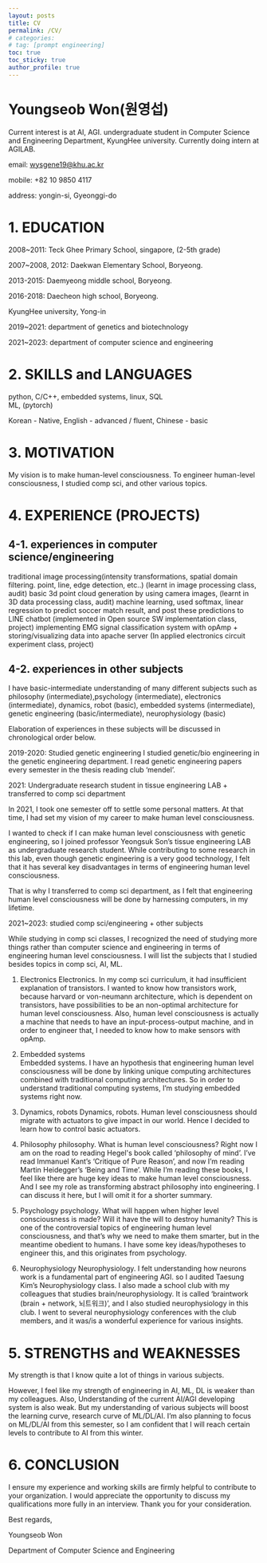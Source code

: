 ```yaml
---
layout: posts
title: CV
permalink: /CV/
# categories:
# tag: [prompt engineering]
toc: true
toc_sticky: true
author_profile: true
---
```

# Youngseob Won(원영섭)

Current interest is at AI, AGI. undergraduate student in Computer Science and Engineering Department, KyungHee university. Currently doing intern at AGILAB.

email:		wysgene19@khu.ac.kr

mobile:		+82 10 9850 4117

address:	yongin-si, Gyeonggi-do

# 1\. EDUCATION

2008~2011: Teck Ghee Primary School, singapore, (2-5th grade)  

2007~2008, 2012: Daekwan Elementary School, Boryeong.  

2013-2015: Daemyeong middle school, Boryeong.  

2016-2018: Daecheon high school, Boryeong.


KyungHee university, Yong-in  

2019~2021: department of genetics and biotechnology  

2021~2023: department of computer science and engineering

# 2\. SKILLS and LANGUAGES
python, C/C++, embedded systems, linux, SQL  
ML, (pytorch)  

Korean - Native, English - advanced / fluent, Chinese - basic


# 3\. MOTIVATION
My vision is to make human-level consciousness. To engineer human-level consciousness, I studied comp sci, and other various topics.


# 4\. EXPERIENCE (PROJECTS)

## 4-1. experiences in computer science/engineering

traditional image processing(intensity transformations, spatial domain filtering. point, line, edge detection, etc..) (learnt in image processing class, audit)
basic 3d point cloud generation by using camera images, (learnt in 3D data processing class, audit)
machine learning, used softmax, linear regression to predict soccer match result, and post these predictions to LINE chatbot (implemented in Open source SW implementation class, project)
implementing EMG signal classification system with opAmp + storing/visualizing data into apache server (In applied electronics circuit experiment class, project)

## 4-2. experiences in other subjects

I have basic-intermediate understanding of many different subjects such as philosophy (intermediate),psychology (intermediate), electronics (intermediate), dynamics, robot (basic), embedded systems (intermediate), genetic engineering (basic/intermediate), neurophysiology (basic)

Elaboration of experiences in these subjects will be discussed in chronological order below.

2019-2020: Studied genetic engineering
I studied genetic/bio engineering in the genetic engineering department. I read genetic engineering papers every semester in the thesis reading club ‘mendel’.

2021: Undergraduate research student in tissue engineering LAB + transferred to comp sci department

In 2021, I took one semester off to settle some personal matters. At that time, I had set my vision of my career to make human level consciousness.

I wanted to check if I can make human level consciousness with genetic engineering, so I joined professor Yeongsuk Son’s tissue engineering LAB as undergraduate research student. While contributing to some research in this lab, even though genetic engineering is a very good technology, I felt that it has several key disadvantages in terms of engineering human level consciousness.

That is why I transferred to comp sci department, as I felt that engineering human level consciousness will be done by harnessing computers, in my lifetime.

2021~2023: studied comp sci/engineering + other subjects

While studying in comp sci classes, I recognized the need of studying more things rather than computer science and engineering in terms of engineering human level consciousness. I will list the subjects that I studied besides topics in comp sci, AI, ML.

1. Electronics
Electronics. In my comp sci curriculum, it had insufficient explanation of transistors. I wanted to know how transistors work, because harvard or von-neumann architecture, which is dependent on transistors, have possibilities to be an non-optimal architecture for human level consciousness. Also, human level consciousness is actually a machine that needs to have an input-process-output machine, and in order to engineer that, I needed to know how to make sensors with opAmp.

2. Embedded systems  
Embedded systems. I have an hypothesis that engineering human level consciousness will be done by linking unique computing architectures combined with traditional computing architectures. So in order to understand traditional computing systems, I’m studying embedded systems right now.

3. Dynamics, robots
Dynamics, robots. Human level consciousness should migrate with actuators to give impact in our world. Hence I decided to learn how to control basic actuators.

4. Philosophy
philosophy. What is human level consciousness? Right now I am on the road to reading Hegel's book called ‘philosophy of mind’. I’ve read Immanuel Kant’s ‘Critique of Pure Reason’, and now I’m reading Martin Heidegger’s ‘Being and Time’. While I’m reading these books, I feel like there are huge key ideas to make human level consciousness. And I see my role as transforming abstract philosophy into engineering. I can discuss it here, but I will omit it for a shorter summary.

5. Psychology
psychology. What will happen when higher level consciousness is made? Will it have the will to destroy humanity? This is one of the controversial topics of engineering human level consciousness, and that’s why we need to make them smarter, but in the meantime obedient to humans. I have some key ideas/hypotheses to engineer this, and this originates from psychology.

6. Neurophysiology
Neurophysiology. I felt understanding how neurons work is a fundamental part of engineering AGI. so I audited Taesung Kim’s Neurophysiology class. I also made a school club with my colleagues that studies brain/neurophysiology. It is called ‘braintwork (brain + network, 뇌트워크)’, and I also studied neurophysiology in this club. I went to several neurophysiology conferences with the club members, and it was/is a wonderful experience for various insights.

# 5\. STRENGTHS and WEAKNESSES

My strength is that I know quite a lot of things in various subjects.

However, I feel like my strength of engineering in AI, ML, DL is weaker than my colleagues. Also, Understanding of the current AI/AGI developing system is also weak. But my understanding of various subjects will boost the learning curve, research curve of ML/DL/AI. I’m also planning to focus on ML/DL/AI from this semester, so I am confident that I will reach certain levels to contribute to AI from this winter.

# 6\. CONCLUSION


I ensure my experience and working skills are firmly helpful to contribute to your organization. I would appreciate the opportunity to discuss my qualifications more fully in an interview. Thank you for your consideration.  

Best regards,  

Youngseob Won  

Department of Computer Science and Engineering

